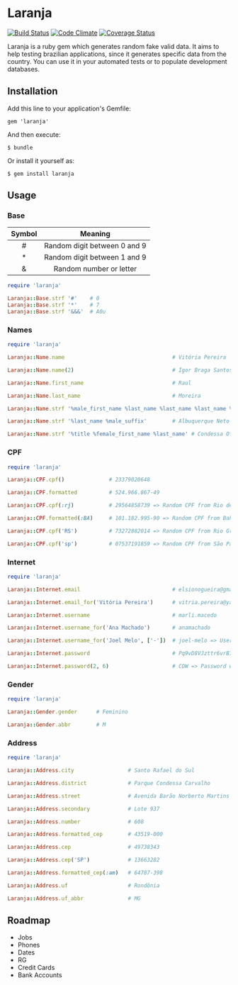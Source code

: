 # Laranja
[![Build Status](https://travis-ci.org/oesgalha/laranja.png)](https://travis-ci.org/oesgalha/laranja)
[![Code Climate](https://codeclimate.com/github/oesgalha/laranja.png)](https://codeclimate.com/github/oesgalha/laranja)
[![Coverage Status](https://coveralls.io/repos/oesgalha/laranja/badge.png)](https://coveralls.io/r/oesgalha/laranja)

Laranja is a ruby gem which generates random fake valid data.
It aims to help testing brazilian applications, since it generates specific data from the country.
You can use it in your automated tests or to populate development databases.

## Installation

Add this line to your application's Gemfile:

    gem 'laranja'

And then execute:

    $ bundle

Or install it yourself as:

    $ gem install laranja

## Usage

### Base

| Symbol | Meaning                         |
|:------:|:-------------------------------:|
| #      | Random digit between 0 and 9    |
| *      | Random digit between 1 and 9    |
| &      | Random number or letter         |

```ruby
require 'laranja'

Laranja::Base.strf '#'    # 0
Laranja::Base.strf '*'    # 7
Laranja::Base.strf '&&&'  # A0u
```

### Names

```ruby
require 'laranja'

Laranja::Name.name                                  # Vitória Pereira

Laranja::Name.name(2)                               # Ígor Braga Santos => Name with 2 surnames

Laranja::Name.first_name                            # Raul

Laranja::Name.last_name                             # Moreira

Laranja::Name.strf '%male_first_name %last_name %last_name %last_name %male_suffix' # Fabrício Santos Costa Reis Junior

Laranja::Name.strf '%last_name %male_suffix'        # Albuquerque Neto

Laranja::Name.strf '%title %female_first_name %last_name' # Condessa Ofélia Macedo
```

### CPF

```ruby
require 'laranja'

Laranja::CPF.cpf()              # 23379020648

Laranja::CPF.formatted          # 524.966.867-49

Laranja::CPF.cpf(:rj)           # 29564858739 => Random CPF from Rio de Janeiro

Laranja::CPF.formatted(:BA)     # 101.182.995-90 => Random CPF from Bahia

Laranja::CPF.cpf('RS')          # 73272882014 => Random CPF from Rio Grande do Sul

Laranja::CPF.cpf('sp')          # 07537191859 => Random CPF from São Paulo
```

### Internet

```ruby
require 'laranja'

Laranja::Internet.email                             # elsionogueira@gmail.com

Laranja::Internet.email_for('Vitória Pereira')      # vitria.pereira@yahoo.com

Laranja::Internet.username                          # marli.macedo

Laranja::Internet.username_for('Ana Machado')       # anamachado

Laranja::Internet.username_for('Joel Melo', ['-'])  # joel-melo => Username with one of the specified separators ( - )

Laranja::Internet.password                          # Pq9vD8VJzttr6vrB77hDCp2LVK8iSm1iUjezQuS9dlah0EUukfQDPLf5ad0e6WwsrI39

Laranja::Internet.password(2, 6)                    # COW => Password with a random number of charaters between 2 and 6 (the default is 8 and 128)
```

### Gender

```ruby
require 'laranja'

Laranja::Gender.gender      # Feminino

Laranja::Gender.abbr        # M
```

### Address

```ruby
require 'laranja'

Laranja::Address.city                 # Santo Rafael do Sul

Laranja::Address.district             # Parque Condessa Carvalho

Laranja::Address.street               # Avenida Barão Norberto Martins Neto

Laranja::Address.secondary            # Lote 937

Laranja::Address.number               # 608

Laranja::Address.formatted_cep        # 43519-000

Laranja::Address.cep                  # 49738343

Laranja::Address.cep('SP')            # 13663282

Laranja::Address.formatted_cep(:am)   # 64787-398

Laranja::Address.uf                   # Rondônia

Laranja::Address.uf_abbr              # MG
```

## Roadmap

- Jobs
- Phones
- Dates
- RG
- Credit Cards
- Bank Accounts
